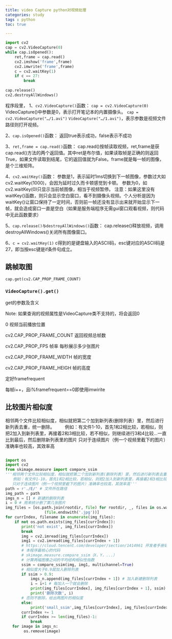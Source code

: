 ```yaml
---
title: video Capture python对视频处理
categories: study
tags : python
toc: true

---
```

```python
import cv2
cap = cv2.VideoCapture(0)
while cap.isOpened():
    ret,frame = cap.read()
    cv2.imshow('frame',frame)
    cv2.imwrite('frame',frame)
    c = cv2.waitKey(1)
    if c == 27:
        break
    
cap.release()
cv2.destroyAllWindows()
```

 程序段里，
 1、`cv2.VideoCapture()`函数：
 `cap = cv2.VideoCapture(0)`
 VideoCapture()中参数是0，表示打开笔记本的内置摄像头。
 `cap = cv2.VideoCapture("…/1.avi")`
 `VideoCapture("…/1.avi")`，表示参数是视频文件路径则打开视频。

2、`cap.isOpened()`函数：
 返回true表示成功，false表示不成功

3、`ret,frame = cap.read()`函数：
 cap.read()按帧读取视频，ret,frame是获cap.read()方法的两个返回值。其中ret是布尔值，如果读取帧是正确的则返回True，如果文件读取到结尾，它的返回值就为False。frame就是每一帧的图像，是个三维矩阵。

4、`cv2.waitKey()`函数：
 参数是1，表示延时1ms切换到下一帧图像，参数过大如cv2.waitKey(1000)，会因为延时过久而卡顿感觉到卡顿。
 参数为0，如cv2.waitKey(0)只显示当前帧图像，相当于视频暂停。
 注意：如果这里没有waitKey()函数，则只会显示空白窗口，看不到摄像头视频。个人分析是因为waitKey()让窗口保持了一定时间，否则前一帧还没有显示出来就开始显示下一帧，就会造成窗口一直是空白（如果是服务端程序无需gui窗口观看视频，则代码中无此函数要求）

5、`cap.release()与destroyAllWindows()`函数：
 cap.release()释放视频，调用destroyAllWindows()关闭所有图像窗口。

6、`c = cv2.waitKey(1)`
 c得到的是键盘输入的ASCII码，esc键对应的ASCII码是27，即当按esc键是if条件句成立。

## 跳帧取图



```python
cap.get(cv2.CAP_PROP_FRAME_COUNT)
```

### `VideoCapture().get()`

get的参数及含义

Note: 如果查询的视频属性是VideoCapture类不支持的，将会返回0

0  视频当前播放位置

cv2.CAP_PROP_FRAME_COUNT   返回视频总帧数

cv2.CAP_PROP_FPS     帧率 每秒展示多少张图片  

cv2.CAP_PROP_FRAME_WIDTH    帧的宽度

cv2.CAP_PROP_FRAME_HEIGH    帧的高度



定好framefrequent

每帧i++，且i%framefrequent==0即使用imwirite

## 比较图片相似度

相邻两个文件比较相似度，相似就把第二个加到新列表(删除列表）里，然后进行新列表去重，统一删除。
　　例如：有文件1-10，首先1和2相比较，若相似，则把2加入到新列表里，再接着2和3相比较，若不相似，则继续进行3和4比较...一直比到最后，然后删除新列表里的图片
   只对于连续图片（例一个视频里截下的图片）准确率也较高，其效率高

```python

import os
import cv2
from skimage.measure import compare_ssim
'''相邻两个文件比较相似度，相似就把第二个加到新列表(删除列表）里，然后进行新列表去重，统一删除。
　　例如：有文件1-10，首先1和2相比较，若相似，则把2加入到新列表里，再接着2和3相比较，若不相似，则继续进行3和4比较...一直比到最后，然后删除新列表里的图片
   只对于连续图片（例一个视频里截下的图片）准确率也较高，其效率高'''
path = r'./E/' # 文件所在路径
img_path = path
imgs_n = [] # 新建的删除列表
i = 0 # 用来统计删了第几张图片
img_files = [os.path.join(rootdir, file) for rootdir, _, files in os.walk(path) for file in files if
                 (file.endswith('.jpg'))]
for currIndex, filename in enumerate(img_files):
    if not os.path.exists(img_files[currIndex]):
       print('not exist', img_files[currIndex])
       break
       img = cv2.imread(img_files[currIndex])
       img1 = cv2.imread(img_files[currIndex + 1])
       # https://cloud.tencent.com/developer/section/1414961 开发者手册链接
       # 本程序最核心的代码
       # skimage.measure.compare_ssim（X，Y，...）
       # 计算两幅图像之间的平均结构相似性指数
       ssim = compare_ssim(img, img1, multichannel=True)
       # 相似度大于0.9就加入删除列表
       if ssim > 0.9:
           imgs_n.append(img_files[currIndex + 1]) # 加入新建删除列表
           i = i+1 # 每加入一个就会删除
           print(img_files[currIndex], img_files[currIndex + 1], ssim)
           print('删除次数', i)
       # 否则不删除，给出两图片的相似度
       else:
           print('small_ssim',img_files[currIndex], img_files[currIndex + 1], ssim)
       currIndex += 1
       if currIndex >= len(img_files)-1:
           break
   for image in imgs_n:
        os.remove(image)
```

